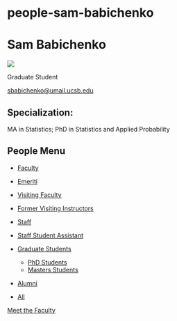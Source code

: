 # people-sam-babichenko

# Sam Babichenko

![](https://www.pstat.ucsb.edu/sites/default/files/styles/people_node/public/people/photo/Sam%20Babichenko.jpg?itok=fCVn-9Iy)

Graduate Student

[sbabichenko@umail.ucsb.edu](mailto:sbabichenko@umail.ucsb.edu)

## Specialization:

MA in Statistics; PhD in Statistics and Applied Probability

## People Menu

- [Faculty](/people/academic "Faculty")
- [Emeriti](/people/emeriti "Emeriti")
- [Visiting Faculty](/people/visiting "Visiting Faculty")
- [Former Visiting Instructors](/people/lecturer "Former Visiting Instructors")
- [Staff](/people/staff)
- [Staff Student Assistant](/people/researcher "Staff Student Assistant")
- [Graduate Students](/people/student "Graduate Students")
  
  - [PhD Students](/people/student/phd "PhD Students")
  - [Masters Students](/people/student/masters "Masters Students")
- [Alumni](/people/alumni)
- [All](/people/all)

[Meet the Faculty](/people/meet-the-faculty)